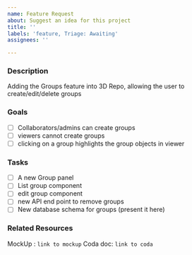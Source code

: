 ```yaml
---
name: Feature Request
about: Suggest an idea for this project
title: ''
labels: 'feature, Triage: Awaiting'
assignees: ''

---
```


<!-- FEATURE TEMPLATE (delete as appropriate) -->
<!-- Remember to tag this issue as a feature! -->
### Description
<!-- What is the feature, is it associated with any other issues? (list here) -->
Adding the Groups feature into 3D Repo, allowing the user to create/edit/delete groups

### Goals
<!-- Acceptance criteria : What journeys should the user be able to complete to consider your feature done -->
<!-- Be as specific as you can, check them off once they work. Add more if you find more requirements during development. Issue should only be considered done after all of them are checked -->
- [ ] Collaborators/admins can create groups
- [ ] viewers cannot create groups
- [ ] clicking on a group highlights the group objects in viewer
<!-- etc etc.. -->

### Tasks
<!-- base on the goals, deduce the tasks required. check them off once they're done -->
- [ ] A new Group panel
- [ ] List group component
- [ ] edit group component
- [ ] new API end point to remove groups
- [ ] New database schema for groups (present it here)
<!-- etc etc.. -->

### Related Resources
<!-- any images/gifs, mockups/wireframes that would aid the development should be listed here -->
MockUp : `link to mockup`
Coda doc: `link to coda`
<!-- END OF FEATURE TEMPLATE -->
